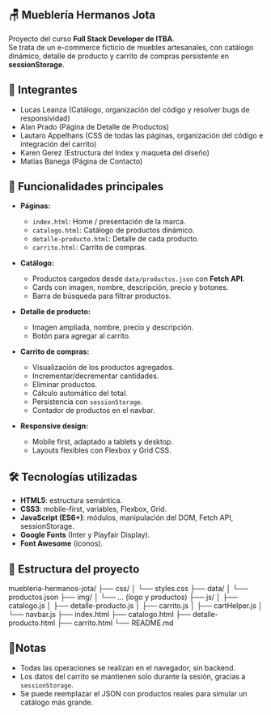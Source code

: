 ## 🪑 Mueblería Hermanos Jota

Proyecto del curso **Full Stack Developer de ITBA**.  
Se trata de un e-commerce ficticio de muebles artesanales, con catálogo dinámico, detalle de producto y carrito de compras persistente en **sessionStorage**.


## 👥 Integrantes

- Lucas Leanza (Catálogo, organización del código y resolver bugs de responsividad)
- Alan Prado (Página de Detalle de Productos)
- Lautaro Appelhans (CSS de todas las páginas, organización del código e integración del carrito)
- Karen Gerez (Estructura del Index y maqueta del diseño)
- Matias Banega (Página de Contacto)

## 🌟 Funcionalidades principales

- **Páginas:**
  - `index.html`: Home / presentación de la marca.
  - `catalogo.html`: Catálogo de productos dinámico.
  - `detalle-producto.html`: Detalle de cada producto.
  - `carrito.html`: Carrito de compras.

- **Catálogo:**
  - Productos cargados desde `data/productos.json` con **Fetch API**.
  - Cards con imagen, nombre, descripción, precio y botones.
  - Barra de búsqueda para filtrar productos.

- **Detalle de producto:**
  - Imagen ampliada, nombre, precio y descripción.
  - Botón para agregar al carrito.

- **Carrito de compras:**
  - Visualización de los productos agregados.
  - Incrementar/decrementar cantidades.
  - Eliminar productos.
  - Cálculo automático del total.
  - Persistencia con `sessionStorage`.
  - Contador de productos en el navbar.

- **Responsive design:**
  - Mobile first, adaptado a tablets y desktop.
  - Layouts flexibles con Flexbox y Grid CSS.

## 🛠️ Tecnologías utilizadas

- **HTML5**: estructura semántica.  
- **CSS3**: mobile-first, variables, Flexbox, Grid.  
- **JavaScript (ES6+)**: módulos, manipulación del DOM, Fetch API, sessionStorage.  
- **Google Fonts** (Inter y Playfair Display).  
- **Font Awesome** (iconos).

## 📂 Estructura del proyecto

muebleria-hermanos-jota/
├── css/
│ └── styles.css
├── data/
│ └── productos.json
├── img/
│ └── ... (logo y productos)
├── js/
│ ├── catalogo.js
│ ├── detalle-producto.js
│ ├── carrito.js
│ ├── cartHelper.js
│ └── navbar.js
├── index.html
├── catalogo.html
├── detalle-producto.html
├── carrito.html
└── README.md

## 📝Notas

- Todas las operaciones se realizan en el navegador, sin backend.
- Los datos del carrito se mantienen solo durante la sesión, gracias a `sessionStorage`.
- Se puede reemplazar el JSON con productos reales para simular un catálogo más grande.